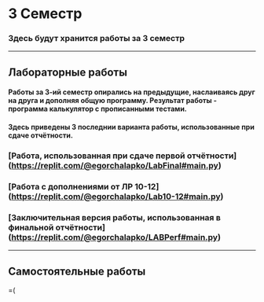 # 3 Семестр
### Здесь будут хранится работы за 3 семестр
___________________________________________________________________________________
## Лабораторные работы
#### Работы за 3-ий семестр опирались на предыдущие, наслаиваясь друг на друга и дополняя общую программу. Результат работы - программа калькулятор с прописанными тестами.
#### Здесь приведены 3 последнии варианта работы, использованные при сдаче отчётности.
### [Работа, использованная при сдаче первой отчётности] (https://replit.com/@egorchalapko/LabFinal#main.py)
### [Работа с дополнениями от ЛР 10-12] (https://replit.com/@egorchalapko/Lab10-12#main.py)
### [Заключительная версия работы, использованная в финальной отчётности] (https://replit.com/@egorchalapko/LABPerf#main.py)
___________________________________________________________________________________
## Самостоятельные работы
=(
